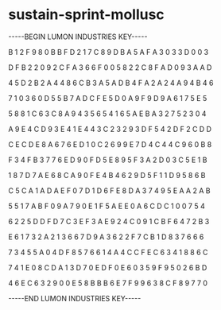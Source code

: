 # sustain-sprint-mollusc

-----BEGIN LUMON INDUSTRIES KEY-----

B 1 2 F 9 8 0 B B F D 2 1 7 C 8 9 D B A 5 A F A 3 0 3 3 D 0 0 3

D F B 2 2 0 9 2 C F A 3 6 6 F 0 0 5 8 2 2 C 8 F A D 0 9 3 A A D

4 5 D 2 B 2 A 4 4 8 6 C B 3 A 5 A D B 4 F A 2 A 2 4 A 9 4 B 4 6

7 1 0 3 6 0 D 5 5 B 7 A D C F E 5 D 0 A 9 F 9 D 9 A 6 1 7 5 E 5

5 8 8 1 C 6 3 C 8 A 9 4 3 5 6 5 4 1 6 5 A E B A 3 2 7 5 2 3 0 4

A 9 E 4 C D 9 3 E 4 1 E 4 4 3 C 2 3 2 9 3 D F 5 4 2 D F 2 C D D

C E C D E 8 A 6 7 6 E D 1 0 C 2 6 9 9 E 7 D 4 C 4 4 C 9 6 0 B 8

F 3 4 F B 3 7 7 6 E D 9 0 F D 5 E 8 9 5 F 3 A 2 D 0 3 C 5 E 1 B

1 8 7 D 7 A E 6 8 C A 9 0 F E 4 B 4 6 2 9 D 5 F 1 1 D 9 5 8 6 B

C 5 C A 1 A D A E F 0 7 D 1 D 6 F E 8 D A 3 7 4 9 5 E A A 2 A B

5 5 1 7 A B F 0 9 A 7 9 0 E 1 F 5 A E E 0 A 6 C D C 1 0 0 7 5 4

6 2 2 5 D D F D 7 C 3 E F 3 A E 9 2 4 C 0 9 1 C B F 6 4 7 2 B 3

E 6 1 7 3 2 A 2 1 3 6 6 7 D 9 A 3 6 2 2 F 7 C B 1 D 8 3 7 6 6 6

7 3 4 5 5 A 0 4 D F 8 5 7 6 6 1 4 A 4 C C F E C 6 3 4 1 8 8 6 C

7 4 1 E 0 8 C D A 1 3 D 7 0 E D F 0 E 6 0 3 5 9 F 9 5 0 2 6 B D

4 6 E C 6 3 2 9 0 0 E 5 8 B B B 6 E 7 F 9 9 6 3 8 C F 8 9 7 7 0

-----END LUMON INDUSTRIES KEY-----
